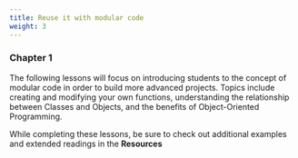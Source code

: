 ```yaml
---
title: Reuse it with modular code
weight: 3
---
```

### Chapter 1

The following lessons will focus on introducing students to the concept of modular code in order to build more advanced projects. Topics include creating and modifying your own functions, understanding the relationship between Classes and Objects, and the benefits of Object-Oriented Programming.

While completing these lessons, be sure to check out additional examples and extended readings in the **Resources**
